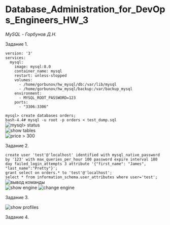 # Database_Administration_for_DevOps_Engineers_HW_3

*MySQL - Горбунов Д.Н.*

Задание 1. 

```
version: '3'
services:
  mysql:
    image: mysql:8.0
    container_name: mysql
    restart: unless-stopped
    volumes:
      - /home/gorbunov/hw_mysql/db:/var/lib/mysql
      - /home/gorbunov/hw_mysql/backup:/var/backup_mysql
    environment:
      - MYSQL_ROOT_PASSWORD=123
    ports:
      - "3306:3306"
```                
```mysql> create databases orders;```              
```bash-4.4# mysql -u root -p orders < test_dump.sql ```           
![mysql> status]()               
![show tables]()                    
![price > 300]()            

Задание 2.

```create user 'test'@'localhost' identified with mysql_native_password by '123' with max_queries_per_hour 100 password expire interval 180 day failed_login_attempts 3 attribute '{"first_name": "James", "last_name":"Pretty"}';```                                    
```grant select on orders.* to 'test'@'localhost';```                
```select * from information_schema.user_attributes where user='test';```                
![вывод команды]()             
![show engine]()
![change engine]()

Задание 3.

![show profiles]()                

Задание 4.

